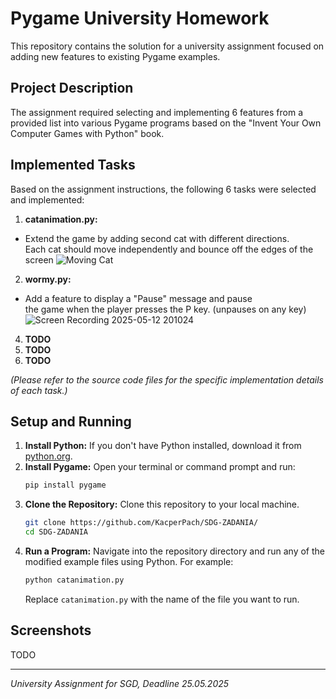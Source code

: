 # Pygame University Homework

This repository contains the solution for a university assignment focused on adding new features to existing Pygame examples.

## Project Description

The assignment required selecting and implementing 6 features from a provided list into various Pygame programs based on the "Invent Your Own Computer Games with Python" book.

## Implemented Tasks

Based on the assignment instructions, the following 6 tasks were selected and implemented:

1.  **catanimation.py:**
   - Extend the game by adding second cat with different directions. \
     Each cat should move independently and bounce off the edges of the screen
     ![Moving Cat](https://github.com/user-attachments/assets/3ee81046-3b37-443e-90e7-d90df89bd5f3)
2.  **wormy.py:**
   - Add a feature to display a "Pause" message and pause \
     the game when the player presses the P key. (unpauses on any key) \
     ![Screen Recording 2025-05-12 201024](https://github.com/user-attachments/assets/8e6a46c9-75a0-40a8-b901-dfcc66ba2302)

4.  **TODO**
5.  **TODO**
6.  **TODO**

*(Please refer to the source code files for the specific implementation details of each task.)*

## Setup and Running

1.  **Install Python:** If you don't have Python installed, download it from [python.org](https://www.python.org/downloads/).
2.  **Install Pygame:** Open your terminal or command prompt and run:
    ```bash
    pip install pygame
    ```
3.  **Clone the Repository:** Clone this repository to your local machine.
    ```bash
    git clone https://github.com/KacperPach/SDG-ZADANIA/
    cd SDG-ZADANIA
    ```
4.  **Run a Program:** Navigate into the repository directory and run any of the modified example files using Python. For example:
    ```bash
    python catanimation.py
    ```
    Replace `catanimation.py` with the name of the file you want to run.

## Screenshots

TODO

---

*University Assignment for SGD, Deadline 25.05.2025*
